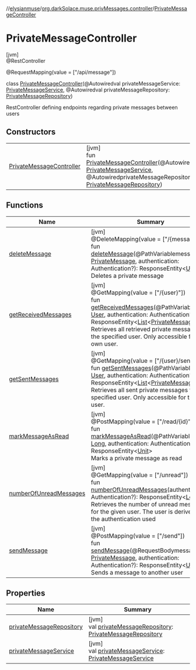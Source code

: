 //[elysianmuse](../../../index.md)/[org.darkSolace.muse.privMessages.controller](../index.md)/[PrivateMessageController](index.md)

# PrivateMessageController

[jvm]\
@RestController

@RequestMapping(value = [&quot;/api/message&quot;])

class [PrivateMessageController](index.md)(@Autowiredval privateMessageService: [PrivateMessageService](../../org.darkSolace.muse.privMessages.service/-private-message-service/index.md), @Autowiredval privateMessageRepository: [PrivateMessageRepository](../../org.darkSolace.muse.privMessages.repository/-private-message-repository/index.md))

RestController defining endpoints regarding private messages between users

## Constructors

| | |
|---|---|
| [PrivateMessageController](-private-message-controller.md) | [jvm]<br>fun [PrivateMessageController](-private-message-controller.md)(@AutowiredprivateMessageService: [PrivateMessageService](../../org.darkSolace.muse.privMessages.service/-private-message-service/index.md), @AutowiredprivateMessageRepository: [PrivateMessageRepository](../../org.darkSolace.muse.privMessages.repository/-private-message-repository/index.md)) |

## Functions

| Name | Summary |
|---|---|
| [deleteMessage](delete-message.md) | [jvm]<br>@DeleteMapping(value = [&quot;/{message}&quot;])<br>fun [deleteMessage](delete-message.md)(@PathVariablemessage: [PrivateMessage](../../org.darkSolace.muse.privMessages.model/-private-message/index.md), authentication: Authentication?): ResponseEntity&lt;[Unit](https://kotlinlang.org/api/latest/jvm/stdlib/kotlin/-unit/index.html)&gt;<br>Deletes a private message |
| [getReceivedMessages](get-received-messages.md) | [jvm]<br>@GetMapping(value = [&quot;/{user}&quot;])<br>fun [getReceivedMessages](get-received-messages.md)(@PathVariableuser: [User](../../org.darkSolace.muse.user.model/-user/index.md), authentication: Authentication?): ResponseEntity&lt;[List](https://kotlinlang.org/api/latest/jvm/stdlib/kotlin.collections/-list/index.html)&lt;[PrivateMessage](../../org.darkSolace.muse.privMessages.model/-private-message/index.md)&gt;&gt;<br>Retrieves all retrieved private messages for the specified user. Only accessible for the own user. |
| [getSentMessages](get-sent-messages.md) | [jvm]<br>@GetMapping(value = [&quot;/{user}/sent&quot;])<br>fun [getSentMessages](get-sent-messages.md)(@PathVariableuser: [User](../../org.darkSolace.muse.user.model/-user/index.md), authentication: Authentication?): ResponseEntity&lt;[List](https://kotlinlang.org/api/latest/jvm/stdlib/kotlin.collections/-list/index.html)&lt;[PrivateMessage](../../org.darkSolace.muse.privMessages.model/-private-message/index.md)&gt;&gt;<br>Retrieves all sent private messages for the specified user. Only accessible for the own user. |
| [markMessageAsRead](mark-message-as-read.md) | [jvm]<br>@PostMapping(value = [&quot;/read/{id}&quot;])<br>fun [markMessageAsRead](mark-message-as-read.md)(@PathVariableid: [Long](https://kotlinlang.org/api/latest/jvm/stdlib/kotlin/-long/index.html), authentication: Authentication?): ResponseEntity&lt;[Unit](https://kotlinlang.org/api/latest/jvm/stdlib/kotlin/-unit/index.html)&gt;<br>Marks a private message as read |
| [numberOfUnreadMessages](number-of-unread-messages.md) | [jvm]<br>@GetMapping(value = [&quot;/unread&quot;])<br>fun [numberOfUnreadMessages](number-of-unread-messages.md)(authentication: Authentication?): ResponseEntity&lt;[Long](https://kotlinlang.org/api/latest/jvm/stdlib/kotlin/-long/index.html)&gt;<br>Retrieves the number of unread messages for the given user. The user is derived from the authentication used |
| [sendMessage](send-message.md) | [jvm]<br>@PostMapping(value = [&quot;/send&quot;])<br>fun [sendMessage](send-message.md)(@RequestBodymessage: [PrivateMessage](../../org.darkSolace.muse.privMessages.model/-private-message/index.md), authentication: Authentication?): ResponseEntity&lt;[Unit](https://kotlinlang.org/api/latest/jvm/stdlib/kotlin/-unit/index.html)&gt;<br>Sends a message to another user |

## Properties

| Name | Summary |
|---|---|
| [privateMessageRepository](private-message-repository.md) | [jvm]<br>val [privateMessageRepository](private-message-repository.md): [PrivateMessageRepository](../../org.darkSolace.muse.privMessages.repository/-private-message-repository/index.md) |
| [privateMessageService](private-message-service.md) | [jvm]<br>val [privateMessageService](private-message-service.md): [PrivateMessageService](../../org.darkSolace.muse.privMessages.service/-private-message-service/index.md) |
